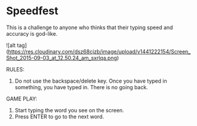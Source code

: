 Speedfest
==========

This is a challenge to anyone who thinks that their typing speed and accuracy is god-like.

![alt tag] (https://res.cloudinary.com/dsz68cjzb/image/upload/v1441222154/Screen_Shot_2015-09-03_at_12.50.24_am_sxrlqa.png)

RULES:

1. Do not use the backspace/delete key. Once you have typed in something, you have typed in. There is no going back.

GAME PLAY:

1. Start typing the word you see on the screen.
2. Press ENTER to go to the next word.
